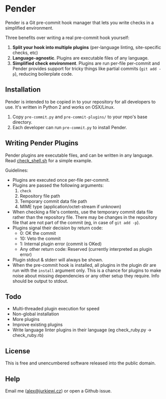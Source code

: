 # Pender

Pender is a Git pre-commit hook manager that lets you write checks in a simplified environment.

Three benefits over writing a real pre-commit hook yourself:

1. **Split your hook into multiple plugins** (per-language linting, site-specific checks, etc)
2. **Language-agnostic**. Plugins are executable files of any language.
3. **Simplified check environment**. Plugins are run per-file per-commit and Pender provides support for tricky things like partial commits (`git add -p`), reducing boilerplate code.

## Installation

Pender is intended to be copied in to your repository for all developers to use. It's written in Python 2 and works on OSX/Linux.

1. Copy `pre-commit.py` and `pre-commit-plugins/` to your repo's base directory.
2. Each developer can run `pre-commit.py` to install Pender.

## Writing Pender Plugins

Pender plugins are executable files, and can be written in any language. Read [check_shell.sh](pre-commit-plugins/check_shell.sh) for a simple example.

Guidelines:

* Plugins are executed once per-file per-commit.
* Plugins are passed the following arguments:
  1. `check`
  2. Repository file path
  3. Temporary commit data file path
  4. MIME type (application/octet-stream if unknown)
* When checking a file's contents, use the temporary commit data file rather than the repository file. There may be changes in the repository file that are not part of the commit (eg, in case of `git add -p`).
* Plugins signal their decision by return code:
  * 0: OK the commit
  * 10: Veto the commit
  * 1: Internal plugin error (commit is OKed)
  * Any other return code: Reserved (currently interpreted as plugin error)
* Plugin stdout & stderr will always be shown.
* When the pre-commit hook is installed, all plugins in the plugin dir are run with the `install` argument only. This is a chance for plugins to make noise about missing dependencies or any other setup they require. Info should be output to stdout.

## Todo

* Multi-threaded plugin execution for speed
* Non-global installation
* More plugins
* Improve existing plugins
* Write language linter plugins in their language (eg check_ruby.py -> check_ruby.rb)

## License

This is free and unencumbered software released into the public domain.

## Help

Email me (alex@jurkiewi.cz) or open a Github issue.
